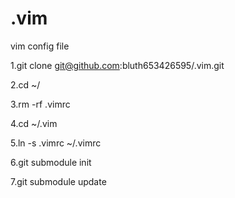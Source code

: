.vim
====

vim config file

1.git clone  git@github.com:bluth653426595/.vim.git

2.cd ~/

3.rm -rf .vimrc

4.cd ~/.vim

5.ln -s .vimrc ~/.vimrc

6.git submodule init

7.git submodule update
